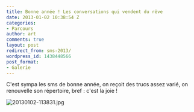 ```yaml
---
title: Bonne année ! Les conversations qui vendent du rêve
date: 2013-01-02 10:38:54 Z
categories:
- Parcours
author: art
comments: true
layout: post
redirect_from: sms-2013/
wordpress_id: 1438448566
post_format:
- Galerie
---
```


C'est sympa les sms de bonne année, on reçoit des trucs assez varié, on renouvelle son répertoire, bref : c'est la joie !


<img alt="20130102-113831.jpg" data-src="https://static.irz.fr/2013/01/20130102-113831.jpg" src="https://static.irz.fr/thumb.php?size=<100&crop=0&src=https://static.irz.fr/2013/01/20130102-113831.jpg" />
